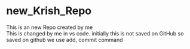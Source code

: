 # new_Krish_Repo
This is an new Repo created by me
<br>
This is changed by me in vs code. initially this is not saved on GitHub so saved on github we use add, commit command